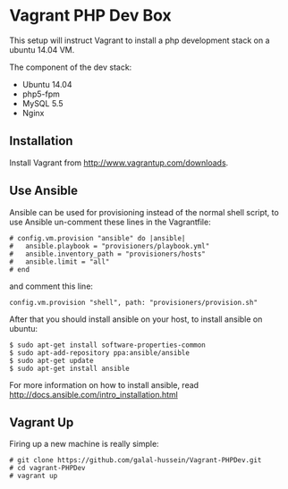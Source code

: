 Vagrant PHP Dev Box
===================

This setup will instruct Vagrant to install a php development stack on a ubuntu 14.04 VM.

The component of the dev stack:
* Ubuntu 14.04
* php5-fpm
* MySQL 5.5
* Nginx

## Installation

Install Vagrant from http://www.vagrantup.com/downloads.

## Use Ansible 

Ansible can be used for provisioning instead of the normal shell script, to use Ansible un-comment these lines in the Vagrantfile:
```
# config.vm.provision "ansible" do |ansible|
#   ansible.playbook = "provisioners/playbook.yml"
#   ansible.inventory_path = "provisioners/hosts"
#   ansible.limit = "all"
# end
```
and comment this line:
```
config.vm.provision "shell", path: "provisioners/provision.sh"
```

After that you should install ansible on your host, to install ansible on ubuntu:
```
$ sudo apt-get install software-properties-common
$ sudo apt-add-repository ppa:ansible/ansible
$ sudo apt-get update
$ sudo apt-get install ansible
```
For more information on how to install ansible, read http://docs.ansible.com/intro_installation.html

## Vagrant Up 

Firing up a new machine is really simple:

```
# git clone https://github.com/galal-hussein/Vagrant-PHPDev.git
# cd vagrant-PHPDev
# vagrant up
```
